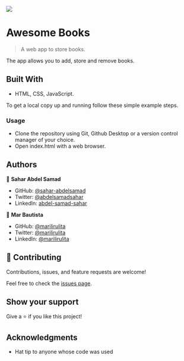 ![](https://img.shields.io/badge/Microverse-blueviolet)

# Awesome Books

> A web app to store books.

The app allows you to add, store and remove books.

## Built With

- HTML, CSS, JavaScript.

To get a local copy up and running follow these simple example steps.

### Usage
- Clone the repository using Git, Github Desktop or a version control manager of your choice.
- Open index.html with a web browser.

## Authors

👤 **Sahar Abdel Samad**

- GitHub: [@sahar-abdelsamad](https://github.com/Sahar-AbdelSamad)
- Twitter: [@abdelsamadsahar](https://twitter.com/AbdelSamadSahar)
- LinkedIn: [abdel-samad-sahar](https://www.linkedin.com/in/abdel-samad-sahar-353977223/)

👤 **Mar Bautista**

- GitHub: [@marilirulita](https://github.com/marilirulita)
- Twitter: [@marilirulita](https://twitter.com/marylirulita)
- LinkedIn: [@marilirulita](https://www.linkedin.com/in/mar-y-sol-bautista-5a6894151/)

## 🤝 Contributing

Contributions, issues, and feature requests are welcome!

Feel free to check the [issues page](https://github.com/Sahar-AbdelSamad/Awesome-Books/issues).

## Show your support

Give a ⭐️ if you like this project!

## Acknowledgments

- Hat tip to anyone whose code was used
